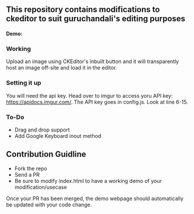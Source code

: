 ## This repository contains modifications to ckeditor to suit guruchandali's editing purposes

#### Demo: 

### Working

Upload an image using CKEditor's inbuilt button and it will transparently host an image off-site and load it in the editor.

### Setting it up

You will need the api key. Head over to imgur to access yoru API key: https://apidocs.imgur.com/.
The API key goes in config.js. Look at line 6-15.

### To-Do

- Drag and drop support
- Add Google Keyboard inout method

## Contribution Guidline

- Fork the repo
- Send a PR
- Be sure to modify index.html to have a working demo of your modification/usecase

Once your PR has been merged, the demo webpage should automatically be updated with your code change.